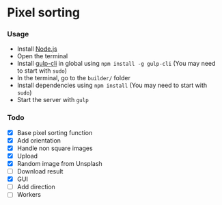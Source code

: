 # Pixel sorting

### Usage

- Install [Node.js](https://nodejs.org/en/)
- Open the terminal
- Install [gulp-cli](https://www.npmjs.com/package/gulp-cli) in global using `npm install -g gulp-cli` (You may need to start with `sudo`)
- In the terminal, go to the `builder/` folder
- Install dependencies using `npm install` (You may need to start with `sudo`)
- Start the server with `gulp`

### Todo

- [x] Base pixel sorting function
- [x] Add orientation
- [x] Handle non square images
- [x] Upload
- [x] Random image from Unsplash
- [ ] Download result
- [x] GUI
- [ ] Add direction
- [ ] Workers